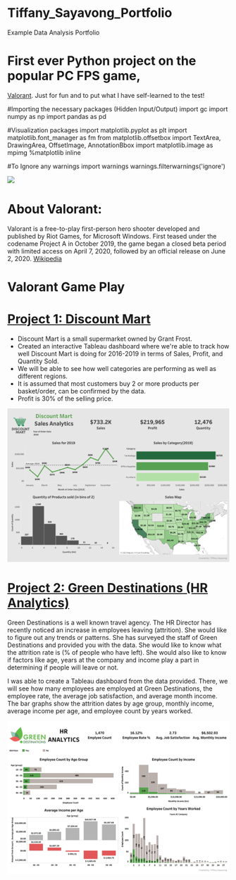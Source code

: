 # Tiffany_Sayavong_Portfolio
Example Data Analysis Portfolio



# First ever Python project on the popular PC FPS game, 
[Valorant](https://playvalorant.com/en-us/). Just for fun and to put what I have self-learned to the test!



#Importing the necessary packages (Hidden Input/Output)
import gc
import numpy as np
import pandas as pd

#Visualization packages
import matplotlib.pyplot as plt
import matplotlib.font_manager as fm
from matplotlib.offsetbox import TextArea, DrawingArea, OffsetImage, AnnotationBbox
import matplotlib.image as mpimg
%matplotlib inline

#To Ignore any warnings
import warnings
warnings.filterwarnings('ignore')

![](JettKilljoy.gif)

# About Valorant:
Valorant is a free-to-play first-person hero shooter developed and published by Riot Games, for Microsoft Windows. First teased under the codename 
Project A in October 2019, the game began a closed beta period with limited access on April 7, 2020, followed by an official release on June 2, 2020. 
[Wikipedia](https://en.wikipedia.org/wiki/Valorant)

# Valorant Game Play





















# [Project 1: Discount Mart](https://public.tableau.com/views/Project_1_DiscountMartSales/Dashboard1?:language=en-US&:display_count=n&:origin=viz_share_link)
* Discount Mart is a small supermarket owned by Grant Frost.
* Created an interactive Tableau dashboard where we're able to track how well Discount Mart is doing for 2016-2019 in terms of Sales, Profit, and Quantity Sold.
* We will be able to see how well categories are performing as well as different regions.
* It is assumed that most customers buy 2 or more products per basket/order, can be confirmed by the data.
* Profit is 30% of the selling price. 

![](/images/Discount%20Mart.png)


# [Project 2: Green Destinations (HR Analytics)](https://public.tableau.com/views/HRAnalytics-GreenDestination/Dashboard1?:language=en-US&:display_count=n&:origin=viz_share_link)

Green Destinations is a well known travel agency. The HR Director has recently noticed an increase in employees leaving (attrition). She would like to figure out any trends or 
patterns. She has surveyed the staff of Green Destinations and provided you with the data. She would like to know what the attrition rate is (% of people who have left). 
She would also like to know if factors like age, years at the company and income play a part in determining if people will leave or not.

I was able to create a Tableau dashboard from the data provided. There, we will see how many employees are employed at Green Destinations, the employee rate, the average job satisfaction, and average month income. The bar graphs show the attrition dates by age group, monthly income, average income per age, and employee count by years worked. 

![](/images/Green%20Destinations%20HR.png)


